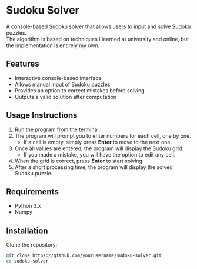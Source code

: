 # Sudoku Solver  

A console-based Sudoku solver that allows users to input and solve Sudoku puzzles.  
The algorithm is based on techniques I learned at university and online, but the implementation is entirely my own.  

## Features  
- Interactive console-based interface  
- Allows manual input of Sudoku puzzles  
- Provides an option to correct mistakes before solving  
- Outputs a valid solution after computation  

## Usage Instructions  

1. Run the program from the terminal.  
2. The program will prompt you to enter numbers for each cell, one by one.  
   - If a cell is empty, simply press **Enter** to move to the next one.  
3. Once all values are entered, the program will display the Sudoku grid.  
   - If you made a mistake, you will have the option to edit any cell.  
4. When the grid is correct, press **Enter** to start solving.  
5. After a short processing time, the program will display the solved Sudoku puzzle.  

## Requirements  
- Python 3.x  
- Numpy

## Installation  

Clone the repository:  
```sh
git clone https://github.com/yourusername/sudoku-solver.git
cd sudoku-solver

